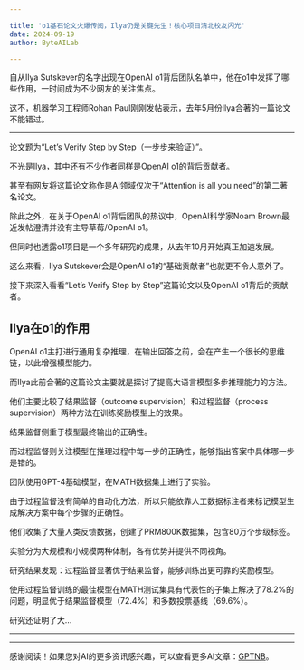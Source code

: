 ```yaml
---

title: 'o1基石论文火爆传阅，Ilya仍是关键先生！核心项目清北校友闪光'
date: 2024-09-19
author: ByteAILab

---
```


自从Ilya Sutskever的名字出现在OpenAI o1背后团队名单中，他在o1中发挥了哪些作用，一时间成为不少网友的关注焦点。

这不，机器学习工程师Rohan Paul刚刚发帖表示，去年5月份Ilya合著的一篇论文不能错过。

---


论文题为“Let’s Verify Step by Step（一步步来验证）”。

不光是Ilya，其中还有不少作者同样是OpenAI o1的背后贡献者。

甚至有网友将这篇论文称作是AI领域仅次于“Attention is all you need”的第二著名论文。

除此之外，在关于OpenAI o1背后团队的热议中，OpenAI科学家Noam Brown最近发帖澄清并没有主导草莓/OpenAI o1。

但同时也透露o1项目是一个多年研究的成果，从去年10月开始真正加速发展。

这么来看，Ilya Sutskever会是OpenAI o1的“基础贡献者”也就更不令人意外了。

接下来深入看看“Let’s Verify Step by Step”这篇论文以及OpenAI o1背后的贡献者。

## Ilya在o1的作用

OpenAI o1主打进行通用复杂推理，在输出回答之前，会在产生一个很长的思维链，以此增强模型能力。

而Ilya此前合著的这篇论文主要就是探讨了提高大语言模型多步推理能力的方法。

他们主要比较了结果监督（outcome supervision）和过程监督（process supervision）两种方法在训练奖励模型上的效果。

结果监督侧重于模型最终输出的正确性。

而过程监督则关注模型在推理过程中每一步的正确性，能够指出答案中具体哪一步是错的。

团队使用GPT-4基础模型，在MATH数据集上进行了实验。

由于过程监督没有简单的自动化方法，所以只能依靠人工数据标注者来标记模型生成解决方案中每个步骤的正确性。

他们收集了大量人类反馈数据，创建了PRM800K数据集，包含80万个步级标签。

实验分为大规模和小规模两种体制，各有优势并提供不同视角。

研究结果发现：过程监督显著优于结果监督，能够训练出更可靠的奖励模型。

使用过程监督训练的最佳模型在MATH测试集具有代表性的子集上解决了78.2%的问题，明显优于结果监督模型（72.4%）和多数投票基线（69.6%）。

研究还证明了大...

---
---
感谢阅读！如果您对AI的更多资讯感兴趣，可以查看更多AI文章：[GPTNB](https://gptnb.com)。